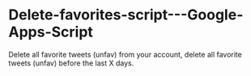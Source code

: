 # Delete-favorites-script---Google-Apps-Script
Delete all favorite tweets (unfav) from your account, delete all favorite tweets (unfav) before the last X days.
